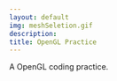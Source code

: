 ```yaml
---
layout: default
img: meshSeletion.gif
description: 
title: OpenGL Practice
---
```

A OpenGL coding practice. 